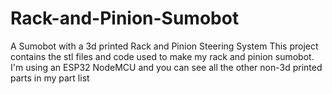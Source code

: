 # Rack-and-Pinion-Sumobot
A Sumobot with a 3d printed Rack and Pinion Steering System
This project contains the stl files and code used to make my rack and pinion sumobot. 
I'm using an ESP32 NodeMCU and you can see all the other non-3d printed parts in my part list
